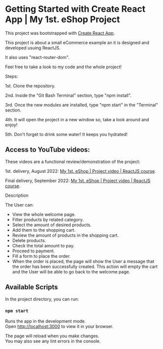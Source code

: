 # Getting Started with Create React App | My 1st. eShop Project

This project was bootstrapped with [Create React App](https://github.com/facebook/create-react-app).

This project is about a small eCommerce example an it is designed and developed usuing ReactJS.

It also uses "react-router-dom".

Feel free to take a look to my code and the whole project!

Steps:

1st. Clone the repository.

2nd. Inside the "Git Bash Terminal" section, type "npm install".

3rd. Once the new modules are installed, type "npm start" in the "Terminal" section.

4th. It will open the project in a new window so, take a look around and enjoy!

5th. Don't forget to drink some water! It keeps you hydrated!


## Access to YouTube videos:

These videos are a functional review/demonstration of the project:

1st. delivery, August 2022: [My 1st. eShop | Project video | ReactJS course](https://youtu.be/BIC0lHBLbzU).

Final delivery, September 2022: [My 1st. eShop | Project video | ReactJS course](https://youtu.be/BIC0lHBLbzU).

Description

The User can:
- View the whole welcome page.
- Filter products by related category.
- Select the amount of desired products.
- Add them to the shopping cart.
- Review the amount of products in the shopping cart.
- Delete products.
- Check the total amount to pay.
- Proceed to payment.
- Fill a form to place the order.
- When the order is placed, the page will show the User a message that the order has been successfully created. This action will empty the cart and the User will be able to go back to the welcome page.


## Available Scripts

In the project directory, you can run:

### `npm start`

Runs the app in the development mode.\
Open [http://localhost:3000](http://localhost:3000) to view it in your browser.

The page will reload when you make changes.\
You may also see any lint errors in the console.
